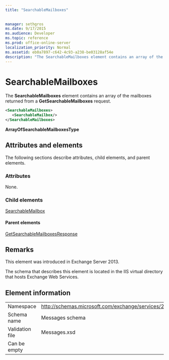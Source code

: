 ```yaml
---
title: "SearchableMailboxes"
 
 
manager: sethgros
ms.date: 9/17/2015
ms.audience: Developer
ms.topic: reference
ms.prod: office-online-server
localization_priority: Normal
ms.assetid: eb0a7897-c642-4c93-a238-be03128af54e
description: "The SearchableMailboxes element contains an array of the mailboxes returned from a GetSearchableMailboxes request."
---
```


# SearchableMailboxes

The **SearchableMailboxes** element contains an array of the mailboxes returned from a **GetSearchableMailboxes** request. 
  
```XML
<SearchableMailboxes>
   <SearchableMailbox/>
</SearchableMailboxes>
```

 **ArrayOfSearchableMailboxesType**
## Attributes and elements

The following sections describe attributes, child elements, and parent elements.
  
### Attributes

None.
  
### Child elements

[SearchableMailbox](searchablemailbox.md)
  
#### Parent elements

[GetSearchableMailboxesResponse](getsearchablemailboxesresponse.md)
  
## Remarks

This element was introduced in Exchange Server 2013.
  
The schema that describes this element is located in the IIS virtual directory that hosts Exchange Web Services.
  
## Element information

|||
|:-----|:-----|
|Namespace  <br/> |http://schemas.microsoft.com/exchange/services/2006/messages  <br/> |
|Schema name  <br/> |Messages schema  <br/> |
|Validation file  <br/> |Messages.xsd  <br/> |
|Can be empty  <br/> ||
   

